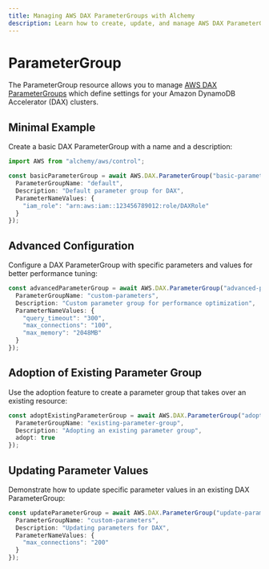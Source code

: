 ```yaml
---
title: Managing AWS DAX ParameterGroups with Alchemy
description: Learn how to create, update, and manage AWS DAX ParameterGroups using Alchemy Cloud Control.
---
```


# ParameterGroup

The ParameterGroup resource allows you to manage [AWS DAX ParameterGroups](https://docs.aws.amazon.com/dax/latest/userguide/) which define settings for your Amazon DynamoDB Accelerator (DAX) clusters.

## Minimal Example

Create a basic DAX ParameterGroup with a name and a description:

```ts
import AWS from "alchemy/aws/control";

const basicParameterGroup = await AWS.DAX.ParameterGroup("basic-parameter-group", {
  ParameterGroupName: "default",
  Description: "Default parameter group for DAX",
  ParameterNameValues: {
    "iam_role": "arn:aws:iam::123456789012:role/DAXRole"
  }
});
```

## Advanced Configuration

Configure a DAX ParameterGroup with specific parameters and values for better performance tuning:

```ts
const advancedParameterGroup = await AWS.DAX.ParameterGroup("advanced-parameter-group", {
  ParameterGroupName: "custom-parameters",
  Description: "Custom parameter group for performance optimization",
  ParameterNameValues: {
    "query_timeout": "300",
    "max_connections": "100",
    "max_memory": "2048MB"
  }
});
```

## Adoption of Existing Parameter Group

Use the adoption feature to create a parameter group that takes over an existing resource:

```ts
const adoptExistingParameterGroup = await AWS.DAX.ParameterGroup("adopt-existing-parameter-group", {
  ParameterGroupName: "existing-parameter-group",
  Description: "Adopting an existing parameter group",
  adopt: true
});
```

## Updating Parameter Values

Demonstrate how to update specific parameter values in an existing DAX ParameterGroup:

```ts
const updateParameterGroup = await AWS.DAX.ParameterGroup("update-parameter-group", {
  ParameterGroupName: "custom-parameters",
  Description: "Updating parameters for DAX",
  ParameterNameValues: {
    "max_connections": "200"
  }
});
```